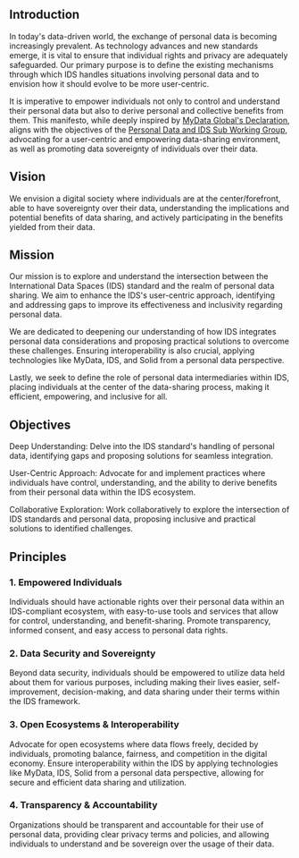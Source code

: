 ## Introduction
In today's data-driven world, the exchange of personal data is becoming increasingly prevalent. As technology advances and new standards emerge, it is vital to ensure that individual rights and privacy are adequately safeguarded. Our primary purpose is to define the existing mechanisms through which IDS handles situations involving personal data and to envision how it should evolve to be more user-centric.

It is imperative to empower individuals not only to control and understand their personal data but also to derive personal and collective benefits from them. This manifesto, while deeply inspired by [MyData Global's Declaration](https://www.mydata.org/participate/declaration/), aligns with the objectives of the [Personal Data and IDS Sub Working Group](https://github.com/International-Data-Spaces-Association/Personal-Data-and-IDS), advocating for a user-centric and empowering data-sharing environment, as well as promoting data sovereignty of individuals over their data.

## Vision
We envision a digital society where individuals are at the center/forefront, able to have sovereignty over their data, understanding the implications and potential benefits of data sharing, and actively participating in the benefits yielded from their data.

## Mission
Our mission is to explore and understand the intersection between the International Data Spaces (IDS) standard and the realm of personal data sharing. We aim to enhance the IDS's user-centric approach, identifying and addressing gaps to improve its effectiveness and inclusivity regarding personal data.

We are dedicated to deepening our understanding of how IDS integrates personal data considerations and proposing practical solutions to overcome these challenges. Ensuring interoperability is also crucial, applying technologies like MyData, IDS, and Solid from a personal data perspective.

Lastly, we seek to define the role of personal data intermediaries within IDS, placing individuals at the center of the data-sharing process, making it efficient, empowering, and inclusive for all.

## Objectives
Deep Understanding: Delve into the IDS standard's handling of personal data, identifying gaps and proposing solutions for seamless integration.

User-Centric Approach: Advocate for and implement practices where individuals have control, understanding, and the ability to derive benefits from their personal data within the IDS ecosystem.

Collaborative Exploration: Work collaboratively to explore the intersection of IDS standards and personal data, proposing inclusive and practical solutions to identified challenges.

## Principles
### 1. Empowered Individuals
Individuals should have actionable rights over their personal data within an IDS-compliant ecosystem, with easy-to-use tools and services that allow for control, understanding, and benefit-sharing. Promote transparency, informed consent, and easy access to personal data rights.

### 2. Data Security and Sovereignty
Beyond data security, individuals should be empowered to utilize data held about them for various purposes, including making their lives easier, self-improvement, decision-making, and data sharing under their terms within the IDS framework.

### 3. Open Ecosystems & Interoperability
Advocate for open ecosystems where data flows freely, decided by individuals, promoting balance, fairness, and competition in the digital economy.
Ensure interoperability within the IDS by applying technologies like MyData, IDS, Solid from a personal data perspective, allowing for secure and efficient data sharing and utilization.

### 4. Transparency & Accountability
Organizations should be transparent and accountable for their use of personal data, providing clear privacy terms and policies, and allowing individuals to understand and be sovereign over the usage of their data.

